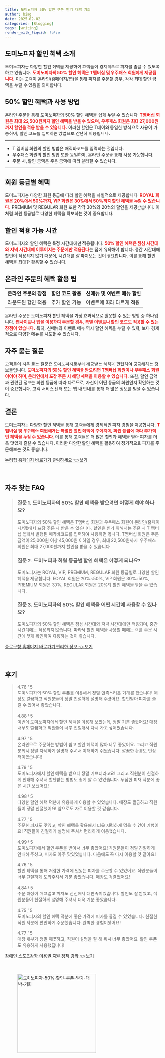 ```yaml
---
title: 도미노피자 50% 할인 쿠폰 받기 대박 기회
author: bing
date: 2025-02-02
categories: [Blogging]
tags: [writing]
render_with_liquid: false
---
```



<h2 id='도미노피자 할인 혜택 소개'>도미노피자 할인 혜택 소개</h2>

<p>도미노피자는 다양한 할인 혜택을 제공하여 고객들이 경제적으로 피자를 즐길 수 있도록 하고 있습니다. <b><span style="color: #ee2323;">도미노피자의 50% 할인 혜택은 T멤버십 및 우주패스 회원에게 제공됩니다.</span></b> 이는 고객이 온라인(홈페이지/앱)을 통해 피자를 주문할 경우, 각각 최대 할인 금액을 누릴 수 있음을 의미합니다. </p>

<h2 id='50% 할인 혜택과 사용 방법'>50% 할인 혜택과 사용 방법</h2>

<p>온라인 주문을 통해 도미노피자의 50% 할인 혜택을 쉽게 누릴 수 있습니다. <b><span style="color: #ee2323;">T멤버십 회원은 최대 22,500원까지 할인 혜택을 받을 수 있으며, 우주패스 회원은 최대 27,000원까지 할인을 적용 받을 수 있습니다.</span></b> 이러한 할인은 T데이와 동일한 방식으로 사용이 가능하여, 할인 코드를 입력하는 방법으로 간단히 이용됩니다.</p>

<hr />

<ul>
    <li>T 멤버십 회원의 할인 방법은 매직바코드를 입력하는 것입니다.</li>
    <li>우주패스 회원의 할인 방법 또한 동일하며, 온라인 주문을 통해 사용 가능합니다.</li>
    <li>주문 시, 할인 금액은 주문 금액에 따라 달라질 수 있습니다.</li>
</ul>

<hr />

<h2 id='회원 등급별 혜택'>회원 등급별 혜택</h2>

<p>도미노피자는 다양한 회원 등급에 따라 할인 혜택을 차별적으로 제공합니다. <b><span style="color: #ee2323;">ROYAL 회원은 20%에서 50%까지, VIP 회원은 30%에서 50%까지 할인 혜택을 누릴 수 있습니다.</span></b> PREMIUM 및 REGULAR 회원 또한 각각 30%와 20%의 할인을 제공받습니다. 이처럼 회원 등급별로 다양한 혜택을 확보하는 것이 중요합니다.</p>

<h2 id='할인 적용 가능 시간'>할인 적용 가능 시간</h2>

<p>도미노피자의 할인 혜택은 특정 시간대에만 적용됩니다. <b><span style="color: #ee2323;">50% 할인 혜택은 점심 시간대와 저녁 시간대에 이루어지는 주문에만 적용된다</span></b>는 점에 유의해야 합니다. 중간 시간대에 할인이 적용되지 않기 때문에, 시간대를 잘 따져보는 것이 필요합니다. 이를 통해 할인 혜택을 최대한 활용할 수 있습니다.</p>

<h2 id='온라인 주문의 혜택 활용 팁'>온라인 주문의 혜택 활용 팁</h2>

<table>
    <tr>
        <td style="text-align: center; height: 17px;"><b>온라인 주문의 장점</b></td>
        <td style="text-align: center; height: 17px;"><b>할인 코드 활용</b></td>
        <td style="text-align: center; height: 17px;"><b>신메뉴 및 이벤트 메뉴 할인</b></td>
    </tr>
    <tr>
        <td>라운드된 할인 적용</td>
        <td>추가 할인 가능</td>
        <td>이벤트에 따라 다르게 적용</td>
    </tr>
</table>

<p>온라인 주문은 도미노피자 할인 혜택을 가장 효과적으로 활용할 수 있는 방법 중 하나입니다. <b><span style="color: #ee2323;">웹사이트나 앱을 이용하여 주문할 경우, 특별 이벤트나 할인 코드도 적용할 수 있는 장점이 있습니다.</span></b> 특히, 신메뉴와 이벤트 메뉴 역시 할인 혜택을 누릴 수 있어, 보다 경제적으로 다양한 메뉴를 시도할 수 있습니다.</p>

<h2 id='자주 묻는 질문'>자주 묻는 질문</h2>

<p>고객들이 자주 묻는 질문은 도미노피자로부터 제공받는 혜택과 관련하여 궁금해하는 정보들입니다. <b><span style="color: #ee2323;">도미노피자의 50% 할인 혜택을 받으려면 T멤버십 회원이나 우주패스 회원이어야 하며, 온라인에서 포장 주문 시 해당 혜택을 이용할 수 있습니다.</span></b> 또한, 할인 금액과 관련된 정보는 회원 등급에 따라 다르므로, 자신이 어떤 등급의 회원인지 확인하는 것이 중요합니다. 고객 서비스 센터 또는 앱 내 안내를 통해 더 많은 정보를 받을 수 있습니다.</p>

<h2 id='결론'>결론</h2>

<p>도미노피자는 다양한 할인 혜택을 통해 고객들에게 경제적인 피자 경험을 제공합니다. <b><span style="color: #ee2323;">T멤버십 및 우주패스 회원에게는 특별한 할인 혜택이 주어지며, 회원 등급에 따라 추가적인 혜택을 누릴 수 있습니다.</span></b> 이를 통해 고객들은 더 많은 할인과 혜택을 받아 피자를 더욱 맛있게 즐길 수 있습니다. 이러한 다양한 할인 혜택을 활용하여 정기적으로 피자를 주문해보는 것도 좋습니다.</p>


<p><a class="click-button" title="누리집 홈페이지 바로가기 클릭하세요" href="https://afficreate.github.io/posts/%EB%88%84%EB%A6%AC%EC%A7%91-%ED%99%88%ED%8E%98%EC%9D%B4%EC%A7%80-%EB%B0%94%EB%A1%9C%EA%B0%80%EA%B8%B0-%ED%81%B4%EB%A6%AD%ED%95%98%EC%84%B8%EC%9A%94/" rel="dofollow">누리집 홈페이지 바로가기 클릭하세요 👈 보기</a></p><br>
<h2 id='자주_찾는_FAQ'>자주 찾는 FAQ</h2>
<div itemscope="" itemtype="https://schema.org/FAQPage"> 
<blockquote> 
<div itemscope="" itemprop="mainEntity" itemtype="https://schema.org/Question"> 
<h3 itemprop="name">질문 1. 도미노피자의 50% 할인 혜택을 받으려면 어떻게 해야 하나요?</h3> 
<div itemscope="" itemprop="acceptedAnswer" itemtype="https://schema.org/Answer"> 
<span itemprop="text"> 
<p>도미노피자의 50% 할인 혜택은 T멤버십 회원과 우주패스 회원이 온라인(홈페이지/앱)에서 포장 주문 시 받을 수 있습니다. 할인을 받기 위해서는 주문 시 T 멤버십 앱에서 발행된 매직바코드를 입력하여 사용하면 됩니다. T멤버십 회원은 주문 금액이 25,000원 이상 45,000원 이하일 경우, 최대 22,500원까지, 우주패스 회원은 최대 27,000원까지 할인을 받을 수 있습니다.</p> 
</span> 
</div> 
</div> 

<div itemscope="" itemprop="mainEntity" itemtype="https://schema.org/Question"> 
<h3 itemprop="name">질문 2. 도미노피자 회원 등급별 할인 혜택은 어떻게 되나요?</h3> 
<div itemscope="" itemprop="acceptedAnswer" itemtype="https://schema.org/Answer"> 
<span itemprop="text"> 
<p>도미노피자는 ROYAL, VIP, PREMIUM, REGULAR 회원 등급별로 다양한 할인 혜택을 제공합니다. ROYAL 회원은 20%~50%, VIP 회원은 30%~50%, PREMIUM 회원은 30%, REGULAR 회원은 20%의 할인 혜택을 받을 수 있습니다.</p> 
</span> 
</div> 
</div> 

<div itemscope="" itemprop="mainEntity" itemtype="https://schema.org/Question"> 
<h3 itemprop="name">질문 3. 도미노피자의 50% 할인 혜택을 어떤 시간에 사용할 수 있나요?</h3> 
<div itemscope="" itemprop="acceptedAnswer" itemtype="https://schema.org/Answer"> 
<span itemprop="text"> 
<p>도미노피자의 50% 할인 혜택은 점심 시간대와 저녁 시간대에만 적용되며, 중간 시간대에는 적용되지 않습니다. 따라서 할인 혜택을 사용할 때에는 이를 주문 시간에 맞게 확인하여 이용하는 것이 좋습니다.</p> 
</span> 
</div> 
</div> 
</blockquote> 
</div>
<p><a class="click-button" title="종로구청 홈페이지 바로가기 편리한 정보" href="https://afficreate.github.io/posts/%EC%A2%85%EB%A1%9C%EA%B5%AC%EC%B2%AD-%ED%99%88%ED%8E%98%EC%9D%B4%EC%A7%80-%EB%B0%94%EB%A1%9C%EA%B0%80%EA%B8%B0-%ED%8E%B8%EB%A6%AC%ED%95%9C-%EC%A0%95%EB%B3%B4/" rel="dofollow">종로구청 홈페이지 바로가기 편리한 정보 👈 보기</a></p><br>
<h2 id='후기'>후기</h2>
<div itemscope itemtype="https://schema.org/Product">
  <blockquote>
  <div itemprop="review" itemscope itemtype="https://schema.org/Review">
      <div itemprop="reviewRating" itemscope itemtype="https://schema.org/Rating"> <span itemprop="ratingValue">4.76</span> / <span itemprop="bestRating">5</span> </div>
      <span itemprop="reviewBody">도미노피자의 50% 할인 쿠폰을 이용해서 정말 만족스러운 거래를 했습니다! 매장도 깔끔하고 직원분들이 정말 친절하게 설명해 주셨어요. 할인받아 피자를 즐길 수 있어서 좋았습니다.</span>
  </div>
  <br>
  <div itemprop="review" itemscope itemtype="https://schema.org/Review">
      <div itemprop="reviewRating" itemscope itemtype="https://schema.org/Rating"> <span itemprop="ratingValue">4.88</span> / <span itemprop="bestRating">5</span> </div>
      <span itemprop="reviewBody">이번에 도미노피자에서 할인 혜택을 이용해 보았는데, 정말 기분 좋았어요! 매장 내부도 깔끔하고 직원들이 너무 친절해서 다시 가고 싶어졌습니다.</span>
  </div>
  <br>
  <div itemprop="review" itemscope itemtype="https://schema.org/Review">
      <div itemprop="reviewRating" itemscope itemtype="https://schema.org/Rating"> <span itemprop="ratingValue">4.97</span> / <span itemprop="bestRating">5</span> </div>
      <span itemprop="reviewBody">온라인으로 주문하는 방법이 쉽고 할인 혜택이 많아 너무 좋았어요. 그리고 직원분께서 정말 자세하게 설명해 주셔서 이해하기 쉬웠습니다. 깔끔한 환경도 인상적이었습니다!</span>
  </div>
  <br>
  <div itemprop="review" itemscope itemtype="https://schema.org/Review">
      <div itemprop="reviewRating" itemscope itemtype="https://schema.org/Rating"> <span itemprop="ratingValue">4.79</span> / <span itemprop="bestRating">5</span> </div>
      <span itemprop="reviewBody">도미노피자에서 할인 혜택을 받으니 정말 기쁘더라고요! 그리고 직원분이 친절하게 안내해 주셔서 할인받는 방법도 쉽게 알 수 있었습니다. 푸짐한 피자 덕분에 좋은 시간 보냈어요!</span>
  </div>
  <br>
  <div itemprop="review" itemscope itemtype="https://schema.org/Review">
      <div itemprop="reviewRating" itemscope itemtype="https://schema.org/Rating"> <span itemprop="ratingValue">4.98</span> / <span itemprop="bestRating">5</span> </div>
      <span itemprop="reviewBody">다양한 할인 혜택 덕분에 유용하게 이용할 수 있었습니다. 매장도 깔끔하고 직원들이 정말 친절했어요! 앞으로도 자주 이용할 것 같습니다.</span>
  </div>
  <br>
  <div itemprop="review" itemscope itemtype="https://schema.org/Review">
      <div itemprop="reviewRating" itemscope itemtype="https://schema.org/Rating"> <span itemprop="ratingValue">4.77</span> / <span itemprop="bestRating">5</span> </div>
      <span itemprop="reviewBody">주문한 피자도 맛있고, 할인 혜택을 활용해서 더욱 저렴하게 먹을 수 있어 기뻤어요! 직원들이 친절하게 설명해 주셔서 편리하게 이용했습니다.</span>
  </div>
  <br>
  <div itemprop="review" itemscope itemtype="https://schema.org/Review">
      <div itemprop="reviewRating" itemscope itemtype="https://schema.org/Rating"> <span itemprop="ratingValue">4.99</span> / <span itemprop="bestRating">5</span> </div>
      <span itemprop="reviewBody">도미노피자에서 할인 쿠폰을 받아서 너무 좋았어요! 직원분들이 정말 친절하게 안내해 주셨고, 피자도 아주 맛있었습니다. 다음에도 꼭 다시 이용할 것 같아요!</span>
  </div>
  <br>
  <div itemprop="review" itemscope itemtype="https://schema.org/Review">
      <div itemprop="reviewRating" itemscope itemtype="https://schema.org/Rating"> <span itemprop="ratingValue">4.76</span> / <span itemprop="bestRating">5</span> </div>
      <span itemprop="reviewBody">할인 혜택을 통해 저렴한 가격에 맛있는 피자를 주문할 수 있었어요. 직원분들이 너무 친절하게 도와주셔서 기분 좋았습니다. 매장도 청결했어요!</span>
  </div>
  <br>
  <div itemprop="review" itemscope itemtype="https://schema.org/Review">
      <div itemprop="reviewRating" itemscope itemtype="https://schema.org/Rating"> <span itemprop="ratingValue">4.84</span> / <span itemprop="bestRating">5</span> </div>
      <span itemprop="reviewBody">주문 과정이 매끄럽고 피자도 신선해서 대만족이었습니다. 할인도 잘 받았고, 직원분들이 친절하게 설명해 주셔서 더욱 기분 좋았습니다.</span>
  </div>
  <br>
  <div itemprop="review" itemscope itemtype="https://schema.org/Review">
      <div itemprop="reviewRating" itemscope itemtype="https://schema.org/Rating"> <span itemprop="ratingValue">4.75</span> / <span itemprop="bestRating">5</span> </div>
      <span itemprop="reviewBody">도미노피자의 할인 혜택 덕분에 좋은 가격에 피자를 즐길 수 있었습니다. 친절한 직원 덕분에 편안하게 주문했습니다. 완벽한 경험이었어요!</span>
  </div>
  <br>
  <div itemprop="review" itemscope itemtype="https://schema.org/Review">
      <div itemprop="reviewRating" itemscope itemtype="https://schema.org/Rating"> <span itemprop="ratingValue">4.77</span> / <span itemprop="bestRating">5</span> </div>
      <span itemprop="reviewBody">매장 내부가 정말 깨끗하고, 직원이 설명을 잘 해 줘서 너무 좋았어요! 할인 쿠폰도 유용하게 사용했답니다!</span>
  </div>
  </blockquote>
</div>
<p><a class="click-button" title="장애인 스포츠강좌 이용권 지원 정책 강화" href="https://afficreate.github.io/posts/%EC%9E%A5%EC%95%A0%EC%9D%B8-%EC%8A%A4%ED%8F%AC%EC%B8%A0%EA%B0%95%EC%A2%8C-%EC%9D%B4%EC%9A%A9%EA%B6%8C-%EC%A7%80%EC%9B%90-%EC%A0%95%EC%B1%85-%EA%B0%95%ED%99%94/" rel="dofollow">장애인 스포츠강좌 이용권 지원 정책 강화 👈 보기</a></p><br>
<figure class="image"><img src="https://afficreate.github.io/assets/img/thumbnail/도미노피자-50%-할인-쿠폰-받기-대박-기회.webp" alt="도미노피자-50%-할인-쿠폰-받기-대박-기회" width="256" height="256"></figure>